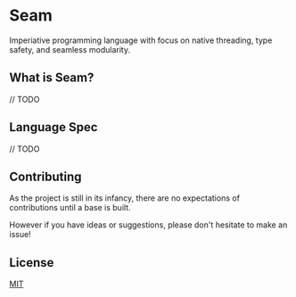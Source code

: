 # Seam

Imperiative programming language with focus on native threading, type safety, and seamless modularity.

## What is Seam?

// TODO

## Language Spec

// TODO

## Contributing
As the project is still in its infancy, there are no expectations of contributions until a base is built.

However if you have ideas or suggestions, please don't hesitate to make an issue!

## License
[MIT](https://choosealicense.com/licenses/mit/)
